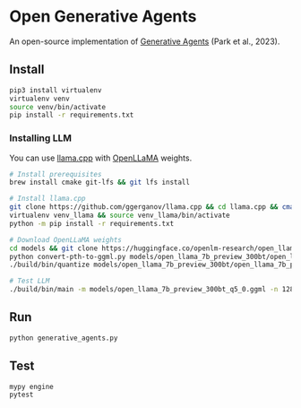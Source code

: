 # Open Generative Agents

An open-source implementation of [Generative Agents](https://arxiv.org/abs/2304.03442) (Park et al., 2023).

## Install
```bash
pip3 install virtualenv
virtualenv venv
source venv/bin/activate
pip install -r requirements.txt
```

### Installing LLM
You can use [llama.cpp](https://github.com/ggerganov/llama.cpp) with [OpenLLaMA](https://github.com/openlm-research/open_llama) weights.

```bash
# Install prerequisites
brew install cmake git-lfs && git lfs install

# Install llama.cpp
git clone https://github.com/ggerganov/llama.cpp && cd llama.cpp && cmake -B build && cmake --build build
virtualenv venv_llama && source venv_llama/bin/activate
python -m pip install -r requirements.txt

# Download OpenLLaMA weights
cd models && git clone https://huggingface.co/openlm-research/open_llama_7b_preview_300bt/ && cd ..
python convert-pth-to-ggml.py models/open_llama_7b_preview_300bt/open_llama_7b_preview_300bt_transformers_weights 1
./build/bin/quantize models/open_llama_7b_preview_300bt/open_llama_7b_preview_300bt_transformers_weights/ggml-model-f16.bin models/open_llama_7b_preview_300bt_q5_0.ggml q5_0

# Test LLM
./build/bin/main -m models/open_llama_7b_preview_300bt_q5_0.ggml -n 1280 -p "Building a website can be done in 3 simple steps:" --mlock
```

## Run
```bash
python generative_agents.py
```

## Test
```bash
mypy engine
pytest
```
